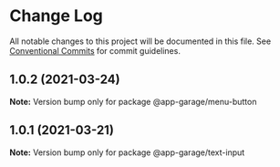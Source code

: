 # Change Log

All notable changes to this project will be documented in this file.
See [Conventional Commits](https://conventionalcommits.org) for commit guidelines.

## 1.0.2 (2021-03-24)

**Note:** Version bump only for package @app-garage/menu-button





## 1.0.1 (2021-03-21)

**Note:** Version bump only for package @app-garage/text-input
